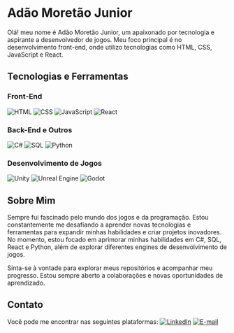 # Adão Moretão Junior

Olá! meu nome é Adão Moretão Junior, um apaixonado por tecnologia e aspirante a desenvolvedor de jogos. Meu foco principal é no desenvolvimento front-end, onde utilizo tecnologias como HTML, CSS, JavaScript e React.

## Tecnologias e Ferramentas

### Front-End
![HTML](https://img.shields.io/badge/-HTML5-E34F26?style=flat-square&logo=html5&logoColor=white)
![CSS](https://img.shields.io/badge/-CSS3-1572B6?style=flat-square&logo=css3&logoColor=white)
![JavaScript](https://img.shields.io/badge/-JavaScript-F7DF1E?style=flat-square&logo=javascript&logoColor=black)
![React](https://img.shields.io/badge/-React-61DAFB?style=flat-square&logo=react&logoColor=black)

### Back-End e Outros
![C#](https://img.shields.io/badge/-C%23-239120?style=flat-square&logo=c-sharp&logoColor=white)
![SQL](https://img.shields.io/badge/-SQL-4479A1?style=flat-square&logo=postgresql&logoColor=white)
![Python](https://img.shields.io/badge/-Python-3776AB?style=flat-square&logo=python&logoColor=white)

### Desenvolvimento de Jogos
![Unity](https://img.shields.io/badge/-Unity-000000?style=flat-square&logo=unity&logoColor=white)
![Unreal Engine](https://img.shields.io/badge/-Unreal%20Engine-313131?style=flat-square&logo=unreal-engine&logoColor=white)
![Godot](https://img.shields.io/badge/-Godot-478CBF?style=flat-square&logo=godot-engine&logoColor=white)

## Sobre Mim

Sempre fui fascinado pelo mundo dos jogos e da programação. Estou constantemente me desafiando a aprender novas tecnologias e ferramentas para expandir minhas habilidades e criar projetos inovadores. No momento, estou focado em aprimorar minhas habilidades em C#, SQL, React e Python, além de explorar diferentes engines de desenvolvimento de jogos.

Sinta-se à vontade para explorar meus repositórios e acompanhar meu progresso. Estou sempre aberto a colaborações e novas oportunidades de aprendizado.

## Contato

Você pode me encontrar nas seguintes plataformas:
[![LinkedIn](https://img.shields.io/badge/-LinkedIn-0077B5?style=flat-square&logo=linkedin&logoColor=white)]((https://www.linkedin.com/in/adão-moretão-junior/))
[![E-mail](https://img.shields.io/badge/-Email-D14836?style=flat-square&logo=gmail&logoColor=white)](mailto:junior74651@gmail.com)


